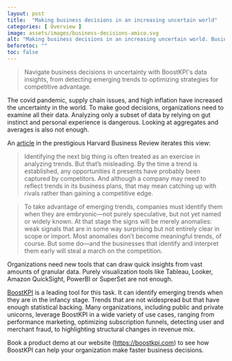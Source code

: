 ```yaml
---
layout: post
title:  "Making business decisions in an increasing uncertain world"
categories: [ Overview ]
image: assets/images/business-decisions-amico.svg
alt: "Making business decisions in an increasing uncertain world. Business Illustrations by StorySet"
beforetoc: ""
toc: false
---
```

>Navigate business decisions in uncertainty with BoostKPI's data insights, from detecting emerging trends to optimizing strategies for competitive advantage.

The covid pandemic, supply chain issues, and high inflation have increased the uncertainty in the world. To make good decisions, organizations need to examine all their data. Analyzing only a subset of data by relying on gut instinct and personal experience is dangerous. Looking at aggregates and averages is also not enough.


An [article](https://hbr.org/2021/07/the-power-of-anomaly) in the prestigious Harvard Business Review iterates this view:

> Identifying the next big thing is often treated as an exercise in
analyzing trends. But that’s misleading. By the time a trend is established, any opportunities it presents have probably been captured by competitors. And although a company may need to reflect trends in its business plans, that may mean catching up with rivals rather than gaining a competitive edge.

> To take advantage of emerging trends, companies must identify them when they are embryonic—not purely speculative, but not yet named or widely known. At that stage the signs will be merely anomalies: weak signals that are in some way surprising but not entirely clear in scope or import. Most anomalies don’t become meaningful trends, of course. But some do—and the businesses that identify and interpret them early will steal a march on the competition.

Organizations need new tools that can draw quick insights from vast amounts of granular data. Purely visualization tools like Tableau, Looker, Amazon QuickSight, PowerBI or SuperSet are not enough.

[BoostKPI](https://boostkpi.com) is a leading tool for this task. It can identify emerging trends when they are in the infancy stage. Trends that are not widespread but that have enough statistical backing.
Many organizations, including public and private unicorns, leverage BoostKPI in a wide variety of use cases, ranging from performance marketing,  optimizing subscription funnels, detecting user and merchant fraud, to highlighting structural changes in revenue mix.

Book a product demo at our website (https://boostkpi.com) to see how BoostKPI can help your organization make faster business decisions.
